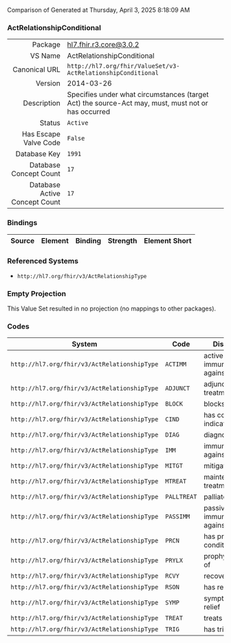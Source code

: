 Comparison of 
Generated at Thursday, April 3, 2025 8:18:09 AM

### ActRelationshipConditional

|      |     |
| ---: | --- |
| Package | hl7.fhir.r3.core@3.0.2 |
| VS Name | ActRelationshipConditional |
| Canonical URL | `http://hl7.org/fhir/ValueSet/v3-ActRelationshipConditional` |
| Version | 2014-03-26 |
| Description | Specifies under what circumstances (target Act) the source-Act may, must, must not or has occurred |
| Status | `Active` |
| Has Escape Valve Code | `False` |
| Database Key | `1991` |
| Database Concept Count | `17` |
| Database Active Concept Count | `17` |
### Bindings

| Source | Element | Binding | Strength | Element Short |
| ------ | ------- | ------- | -------- | ------------- |

### Referenced Systems

* `http://hl7.org/fhir/v3/ActRelationshipType`
### Empty Projection

This Value Set resulted in no projection (no mappings to other packages).

### Codes

| System | Code | Display |
| ------ | ---- | ------- |
| `http://hl7.org/fhir/v3/ActRelationshipType` | `ACTIMM` | active immunization against |
| `http://hl7.org/fhir/v3/ActRelationshipType` | `ADJUNCT` | adjunctive treatment |
| `http://hl7.org/fhir/v3/ActRelationshipType` | `BLOCK` | blocks |
| `http://hl7.org/fhir/v3/ActRelationshipType` | `CIND` | has contra-indication |
| `http://hl7.org/fhir/v3/ActRelationshipType` | `DIAG` | diagnoses |
| `http://hl7.org/fhir/v3/ActRelationshipType` | `IMM` | immunization against |
| `http://hl7.org/fhir/v3/ActRelationshipType` | `MITGT` | mitigates |
| `http://hl7.org/fhir/v3/ActRelationshipType` | `MTREAT` | maintenance treatment |
| `http://hl7.org/fhir/v3/ActRelationshipType` | `PALLTREAT` | palliates |
| `http://hl7.org/fhir/v3/ActRelationshipType` | `PASSIMM` | passive immunization against |
| `http://hl7.org/fhir/v3/ActRelationshipType` | `PRCN` | has pre-condition |
| `http://hl7.org/fhir/v3/ActRelationshipType` | `PRYLX` | prophylaxis of |
| `http://hl7.org/fhir/v3/ActRelationshipType` | `RCVY` | recovers |
| `http://hl7.org/fhir/v3/ActRelationshipType` | `RSON` | has reason |
| `http://hl7.org/fhir/v3/ActRelationshipType` | `SYMP` | symptomatic relief |
| `http://hl7.org/fhir/v3/ActRelationshipType` | `TREAT` | treats |
| `http://hl7.org/fhir/v3/ActRelationshipType` | `TRIG` | has trigger |
